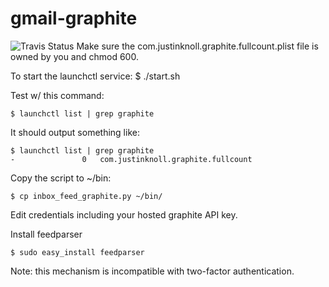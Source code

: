 gmail-graphite
===========
![Travis Status](https://api.travis-ci.org/jknoll/gmail-graphite.svg?branch=master)
Make sure the com.justinknoll.graphite.fullcount.plist file is owned by you and chmod 600.

To start the launchctl service:
    $ ./start.sh

Test w/ this command:

    $ launchctl list | grep graphite

It should output something like:

    $ launchctl list | grep graphite
    -				0	com.justinknoll.graphite.fullcount

Copy the script to ~/bin:

    $ cp inbox_feed_graphite.py ~/bin/

Edit credentials including your hosted graphite API key.

Install feedparser

    $ sudo easy_install feedparser

Note: this mechanism is incompatible with two-factor authentication.
